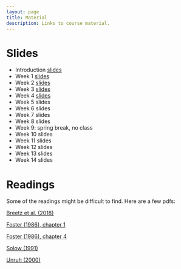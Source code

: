 ```yaml
---
layout: page
title: Material
description: Links to course material.
---
```


# Slides

<!-- * Week 1 [slides](./assets/slides/Session_1.html) -->
* Introduction [slides](./assets/slides/Introduction.pdf)
* Week 1 [slides](./assets/slides/Week1.pdf)
* Week 2 [slides](./assets/slides/Week2.pdf)
* Week 3 [slides](./assets/slides/Week3.pdf)
* Week 4 [slides](./assets/slides/Week4.pdf)
* Week 5 slides
* Week 6 slides
* Week 7 slides
* Week 8 slides
* Week 9: spring break, no class
* Week 10 slides
* Week 11 slides
* Week 12 slides
* Week 13 slides
* Week 14 slides

# Readings

Some of the readings might be difficult to find. Here are a few pdfs:

[Breetz et al. (2018)](./assets/readings/Breetz_et_al_2018.pdf)

[Foster (1986), chapter 1](./assets/readings/Foster_1986_Chapter1.pdf)

[Foster (1986), chapter 4](./assets/readings/Foster_1986_Chapter4.pdf)

[Solow (1991)](./assets/readings/Solow.pdf)

[Unruh (2000)](./assets/readings/Unruh2000.pdf)